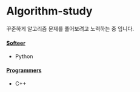 # Algorithm-study
꾸준하게 알고리즘 문제를 풀어보려고 노력하는 중 입니다.

#### [Softeer](https://github.com/kxxbeomjun/Algorithm-study/tree/main/Softeer) 
+ Python

#### [Programmers](https://github.com/kxxbeomjun/Algorithm-study/tree/main/Programmers)
+ C++
